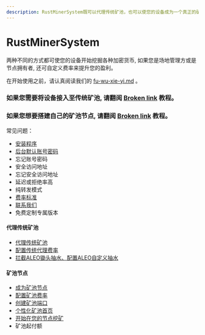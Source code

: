```yaml
---
description: RustMinerSystem既可以代理传统矿池，也可以使您的设备成为一个真正的矿池节点, 具体取决于您的需求。
---
```


# RustMinerSystem

两种不同的方式都可使您的设备开始挖掘各种加密货币,  如果您是场地管理方或是节点拥有者, 还可自定义费率来提升您的盈利。

在开始使用之前，请认真阅读我们的 [fu-wu-xie-yi.md](fu-wu-xie-yi.md "mention") 。

### 如果您需要将设备接入至传统矿池, 请翻阅 [Broken link](broken-reference "mention") 教程。

### 如果您想要搭建自己的矿池节点,  请翻阅 [Broken link](broken-reference "mention") 教程。



常见问题：

* [安装程序](rustminersystem/an-zhuang-cheng-xu.md)
* [后台默认账号密码](rustminersystem/mo-ren-zhang-hao-mi-ma.md)
* 忘记账号密码
* 安全访问地址
* 忘记安全访问地址
* 延迟或拒绝率高
* 纯转发模式
* [费率标准](rustminersystem/feilbiao-zhun.md)
* [联系我们](lian-xi-wo-men.md)
* 免费定制专属版本

#### 代理传统矿池

* [代理传统矿池](broken-reference)
* [配置传统代理费率](dai-li-chuan-tong-kuang-chi/pei-zhi-chuan-tong-dai-li-fei-l.md)
* [拦截ALEO锄头抽水、配置ALEO自定义抽水](dai-li-chuan-tong-kuang-chi/lan-jie-aleo-chu-tou-chou-shui-pei-zhi-aleo-zi-ding-yi-chou-shui.md)

#### 矿池节点

* [成为矿池节点](broken-reference)
* [配置矿池费率](cheng-wei-kuang-chi-jie-dian/pei-zhi-kuang-chi-fei-l.md)
* [创建矿池端口](cheng-wei-kuang-chi-jie-dian/chuang-jian-kuang-chi-duan-kou.md)
* [个性化矿池首页](cheng-wei-kuang-chi-jie-dian/ge-xing-hua-kuang-chi-shou-ye.md)
* [开始在您的节点挖矿](cheng-wei-kuang-chi-jie-dian/kai-shi-zai-nin-de-jie-dian-wa-kuang.md)
* 矿池起付额

